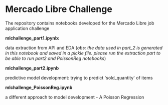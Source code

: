 # Mercado Libre Challenge

The repository contains notebooks developed for the Mercado Libre job application challenge

**mlchallenge_part1.ipynb:**

data extraction from API and EDA (*obs: the data used in part_2 is generated in this notebook and saved in a pickle file.
please run the extraction part to be able to run part2 and PoissonReg notebooks*)

**mlchallenge_part2.ipynb**

predictive model development: trying to predict 'sold_quantity' of items 

**mlchallenge_PoissonReg.ipynb**

a different approach to model development - A Poisson Regression
